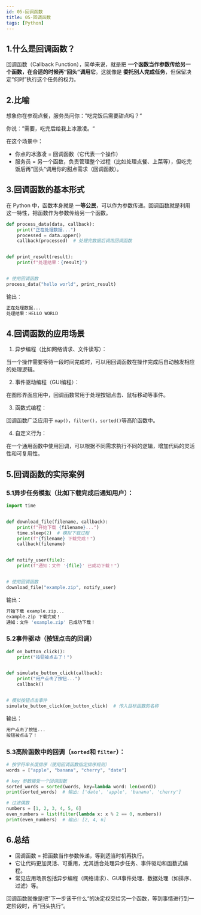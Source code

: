 ```yaml
---
id: 05-回调函数
title: 05-回调函数
tags: [Python]
---
```


## 1.什么是回调函数？

回调函数（Callback Function），简单来说，就是把 **一个函数当作参数传给另一个函数，在合适的时候再“回头”调用它**。这就像是 **委托别人完成任务**，但保留决定“何时”执行这个任务的权力。

## 2.比喻

想象你在参观点餐，服务员问你：”吃完饭后需要甜点吗？“

你说：”需要，吃完后给我上冰激凌。“

在这个场景中：

- 你点的冰激凌 = 回调函数（它代表一个操作）
- 服务员 = 另一个函数，负责管理整个过程（比如处理点餐、上菜等），但吃完饭后再”回头“调用你的甜点需求（回调函数）。

## 3.回调函数的基本形式

在 Python 中，函数本身就是 **一等公民**，可以作为参数传递。回调函数就是利用这一特性，把函数作为参数传给另一个函数。

```python
def process_data(data, callback):
    print("正在处理数据...")
    processed = data.upper()
    callback(processed)  # 处理完数据后调用回调函数


def print_result(result):
    print(f"处理结果：{result}")


# 使用回调函数
process_data("hello world", print_result)
```

输出：

```makefile
正在处理数据...
处理结果：HELLO WORLD
```

## 4.回调函数的应用场景

1. 异步编程（比如网络请求、文件读写）：

当一个操作需要等待一段时间完成时，可以用回调函数在操作完成后自动触发相应的处理逻辑。

2. 事件驱动编程（GUI编程）：

在图形界面应用中，回调函数常用于处理按钮点击、鼠标移动等事件。

3. 函数式编程：

回调函数广泛应用于 `map()`，`filter()`，`sorted()`等高阶函数中。

4. 自定义行为：

在一个通用函数中使用回调，可以根据不同需求执行不同的逻辑，增加代码的灵活性和可复用性。

## 5.回调函数的实际案例

### 5.1异步任务模拟（比如下载完成后通知用户）：

```python
import time


def download_file(filename, callback):
    print(f"开始下载 {filename}...")
    time.sleep(2)  # 模拟下载过程
    print(f"{filename} 下载完成！")
    callback(filename)


def notify_user(file):
    print(f"通知：文件 '{file}' 已成功下载！")


# 使用回调函数
download_file("example.zip", notify_user)
```

输出：

```makefile
开始下载 example.zip...
example.zip 下载完成！
通知：文件 'example.zip' 已成功下载！
```

### 5.2事件驱动（按钮点击的回调）

```python
def on_button_click():
    print("按钮被点击了！")


def simulate_button_click(callback):
    print("用户点击了按钮...")
    callback()


# 模拟按钮点击事件
simulate_button_click(on_button_click)  # 传入目标函数的名称
```

输出：

```makefile
用户点击了按钮...
按钮被点击了！
```

### 5.3高阶函数中的回调（`sorted`和 `filter`）：

```python
# 按字符串长度排序（使用回调函数指定排序规则）
words = ["apple", "banana", "cherry", "date"]

# key 参数接受一个回调函数
sorted_words = sorted(words, key=lambda word: len(word))
print(sorted_words)  # 输出: ['date', 'apple', 'banana', 'cherry']

# 过滤偶数
numbers = [1, 2, 3, 4, 5, 6]
even_numbers = list(filter(lambda x: x % 2 == 0, numbers))
print(even_numbers)  # 输出: [2, 4, 6]
```

## 6.总结

- 回调函数 = 把函数当作参数传递，等到适当时机再执行。
- 它让代码更加灵活、可重用，尤其适合处理异步任务、事件驱动和函数式编程。
- 常见应用场景包括异步编程（网络请求）、GUI事件处理、数据处理（如排序、过滤）等。

回调函数就像是把”下一步该干什么“的决定权交给另一个函数，等到事情进行到一定阶段时，再”回头执行“。